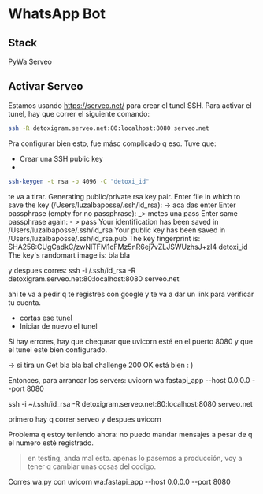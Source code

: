 # WhatsApp Bot

## Stack
PyWa
Serveo

## Activar Serveo
Estamos usando https://serveo.net/ para crear el tunel SSH. Para activar el tunel, hay que correr el siguiente comando:

```bash
ssh -R detoxigram.serveo.net:80:localhost:8080 serveo.net
```

Pra configurar bien esto, fue másc complicado q eso. Tuve que:
- Crear una SSH public key
- 
```bash
ssh-keygen -t rsa -b 4096 -C "detoxi_id"
``` 
te va a tirar.
Generating public/private rsa key pair. 
Enter file in which to save the key (/Users/luzalbaposse/.ssh/id_rsa):  -> aca das enter
Enter passphrase (empty for no passphrase):  _> metes una pass
Enter same passphrase again:  - > pass
Your identification has been saved in /Users/luzalbaposse/.ssh/id_rsa
Your public key has been saved in /Users/luzalbaposse/.ssh/id_rsa.pub
The key fingerprint is:
SHA256:CUgCadkC/zwNlTFM1cFMz5nR6ej7vZLJSWUzhsJ+zl4 detoxi_id
The key's randomart image is:
bla bla


y despues corres: ssh -i /.ssh/id_rsa -R detoxigram.serveo.net:80:localhost:8080 serveo.net

ahi te va a pedir q te registres  con google y te va a dar un link para verificar tu cuenta.

- cortas ese tunel
- Iniciar de nuevo el tunel

Si hay errores, hay que chequear que uvicorn esté en el puerto 8080 y que el tunel esté bien configurado.

-> si tira un Get bla bla bal challenge 200 OK está bien : ) 

Entonces, para arrancar los servers:
uvicorn wa:fastapi_app --host 0.0.0.0 --port 8080

ssh -i ~/.ssh/id_rsa -R detoxigram.serveo.net:80:localhost:8080 serveo.net


primero hay q correr serveo y despues uvicorn


Problema q estoy teniendo ahora: no puedo mandar mensajes a pesar de q el numero esté registrado.

> en testing, anda mal esto. apenas lo pasemos a producción, voy a tener q cambiar unas cosas del codigo.

Corres wa.py con uvicorn wa:fastapi_app --host 0.0.0.0 --port 8080


